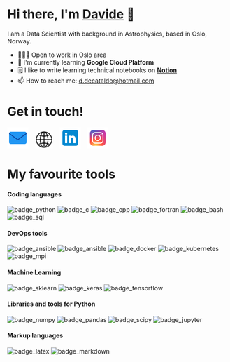 # Hi there, I'm [Davide][mywebsite] 👋

I am a Data Scientist with background in Astrophysics, based in Oslo, Norway.

- 🧑🏻‍💻 Open to work in Oslo area
- 🌱 I'm currently learning **Google Cloud Platform**
- 🗒 I like to write learning technical notebooks on **[Notion][notion]**
- 📫 How to reach me: d.decataldo@hotmail.com

# Get in touch! 

[![imgname](./img/icons8-envelope-48.png)](mailto:d.decataldo@hotmail.com)
&nbsp;&nbsp;
[![imgname](./img/icons8-globe-40.png)](https://www.davidedecataldo.me)
&nbsp;&nbsp;
[![imgname](./img/icons8-linkedin-48.png)](https://www.linkedin.com/in/davide-decataldo-325690168/)
&nbsp;&nbsp;
[![imgname](./img/icons8-instagram-48.png)](https://www.instagram.com/_davedc/)



# My favourite tools

#### Coding languages

![badge_python](https://img.shields.io/badge/Python-black.svg?logo=python)
![badge_c](https://custom-icon-badges.herokuapp.com/badge/C-black.svg?logo=c-in-hexagon&amp;logoColor=white)
![badge_cpp](https://img.shields.io/badge/C++-black.svg?logo=cplusplus)
![badge_fortran](https://img.shields.io/badge/Fortran-black.svg?logo=fortran)
![badge_bash](https://img.shields.io/badge/Bash-121011.svg?logo=gnu-bash)
![badge_sql](https://custom-icon-badges.herokuapp.com/badge/SQL-black.svg?logo=database&amp;logoColor=white)

#### DevOps tools
![badge_ansible](https://img.shields.io/badge/Git-black.svg?logo=git)
![badge_ansible](https://img.shields.io/badge/Ansible-black.svg?logo=ansible)
![badge_docker](https://img.shields.io/badge/Docker-black.svg?logo=docker)
![badge_kubernetes](https://img.shields.io/badge/kubernetes-black.svg?logo=Kubernetes)
![badge_mpi](https://custom-icon-badges.herokuapp.com/badge/MPI-black.svg?logo=mpi)

#### Machine Learning

![badge_sklearn](https://img.shields.io/badge/ScikitLearn-black.svg?logo=scikitlearn)
![badge_keras](https://img.shields.io/badge/Keras-black.svg?logo=keras)
![badge_tensorflow](https://img.shields.io/badge/TensorFlow-black.svg?logo=tensorflow)

#### Libraries and tools for Python
![badge_numpy](https://img.shields.io/badge/NumPy-black.svg?logo=numpy)
![badge_pandas](https://img.shields.io/badge/Pandas-black.svg?logo=pandas)
![badge_scipy](https://img.shields.io/badge/SciPy-black.svg?logo=scipy)
![badge_jupyter](https://img.shields.io/badge/Jupyter-black.svg?logo=jupyter)

#### Markup languages

![badge_latex](https://img.shields.io/badge/LaTex-black.svg?logo=latex)
![badge_markdown](https://img.shields.io/badge/Markdown-black.svg?logo=markdown)







[mywebsite]: http://davidedecataldo.me
[notion]: 
[resume]:  


